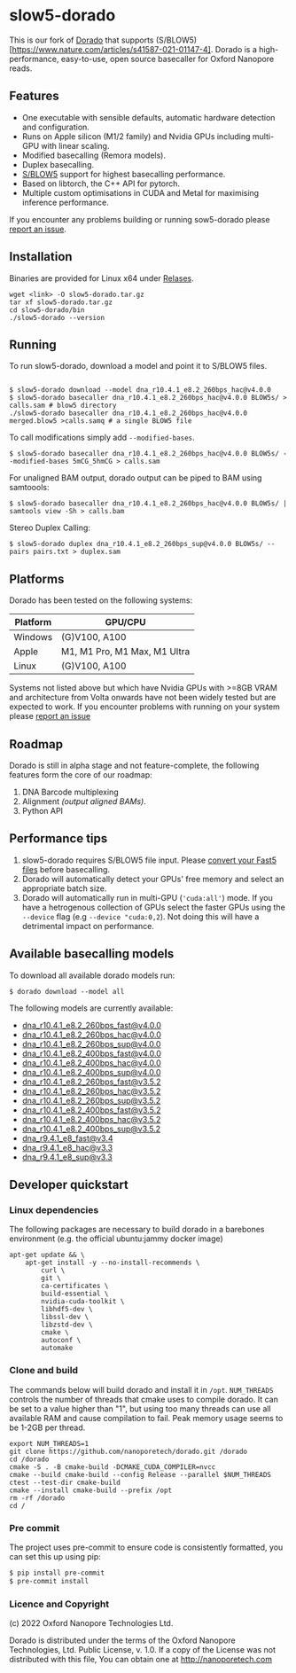 # slow5-dorado

This is our fork of [Dorado](https://github.com/nanoporetech/dorado) that supports (S/BLOW5)[https://www.nature.com/articles/s41587-021-01147-4].
Dorado is a high-performance, easy-to-use, open source basecaller for Oxford Nanopore reads.

## Features

* One executable with sensible defaults, automatic hardware detection and configuration.
* Runs on Apple silicon (M1/2 family) and Nvidia GPUs including multi-GPU with linear scaling.
* Modified basecalling (Remora models).
* Duplex basecalling.
* [S/BLOW5](https://www.nature.com/articles/s41587-021-01147-4) support for highest basecalling performance.
* Based on libtorch, the C++ API for pytorch.
* Multiple custom optimisations in CUDA and Metal for maximising inference performance.

If you encounter any problems building or running sow5-dorado please [report an issue](https://github.com/hiruna72/slow5-dorado/issues).

## Installation

Binaries are provided for Linux x64 under [Relases](https://github.com/hiruna72/slow5-dorado/releases/). 

```
wget <link> -O slow5-dorado.tar.gz
tar xf slow5-dorado.tar.gz
cd slow5-dorado/bin
./slow5-dorado --version
```

## Running

To run slow5-dorado, download a model and point it to S/BLOW5 files.

```

$ slow5-dorado download --model dna_r10.4.1_e8.2_260bps_hac@v4.0.0
$ slow5-dorado basecaller dna_r10.4.1_e8.2_260bps_hac@v4.0.0 BLOW5s/ > calls.sam # blow5 directory
./slow5-dorado basecaller dna_r10.4.1_e8.2_260bps_hac@v4.0.0 merged.blow5 >calls.samq # a single BLOW5 file
```

To call modifications simply add `--modified-bases`.

```
$ slow5-dorado basecaller dna_r10.4.1_e8.2_260bps_hac@v4.0.0 BLOW5s/ --modified-bases 5mCG_5hmCG > calls.sam
```

For unaligned BAM output, dorado output can be piped to BAM using samtoools:

```
$ slow5-dorado basecaller dna_r10.4.1_e8.2_260bps_hac@v4.0.0 BLOW5s/ | samtools view -Sh > calls.bam
```

Stereo Duplex Calling:

```
$ slow5-dorado duplex dna_r10.4.1_e8.2_260bps_sup@v4.0.0 BLOW5s/ --pairs pairs.txt > duplex.sam
```

## Platforms

Dorado has been tested on the following systems:

| Platform | GPU/CPU                      |
| -------- | ---------------------------- |
| Windows  | (G)V100, A100                |
| Apple    | M1, M1 Pro, M1 Max, M1 Ultra |
| Linux    | (G)V100, A100                |

Systems not listed above but which have Nvidia GPUs with >=8GB VRAM and architecture from Volta onwards have not been widely tested but are expected to work. If you encounter problems with running on your system please [report an issue](https://github.com/nanoporetech/dorado/issues)

## Roadmap

Dorado is still in alpha stage and not feature-complete, the following features form the core of our roadmap:

1. DNA Barcode multiplexing
2. Alignment *(output aligned BAMs)*.
3. Python API

## Performance tips

1. slow5-dorado requires S/BLOW5 file input. Please [convert your Fast5 files](https://github.com/hasindu2008/slow5tools) before basecalling.
2. Dorado will automatically detect your GPUs' free memory and select an appropriate batch size.
3. Dorado will automatically run in multi-GPU (`'cuda:all'`) mode. If you have a hetrogenous collection of GPUs select the faster GPUs using the `--device` flag (e.g `--device "cuda:0,2`). Not doing this will have a detrimental impact on performance.

## Available basecalling models

To download all available dorado models run:

```
$ dorado download --model all
```

The following models are currently available:

* dna_r10.4.1_e8.2_260bps_fast@v4.0.0
* dna_r10.4.1_e8.2_260bps_hac@v4.0.0
* dna_r10.4.1_e8.2_260bps_sup@v4.0.0
* dna_r10.4.1_e8.2_400bps_fast@v4.0.0
* dna_r10.4.1_e8.2_400bps_hac@v4.0.0
* dna_r10.4.1_e8.2_400bps_sup@v4.0.0
* dna_r10.4.1_e8.2_260bps_fast@v3.5.2
* dna_r10.4.1_e8.2_260bps_hac@v3.5.2
* dna_r10.4.1_e8.2_260bps_sup@v3.5.2
* dna_r10.4.1_e8.2_400bps_fast@v3.5.2
* dna_r10.4.1_e8.2_400bps_hac@v3.5.2
* dna_r10.4.1_e8.2_400bps_sup@v3.5.2
* dna_r9.4.1_e8_fast@v3.4
* dna_r9.4.1_e8_hac@v3.3
* dna_r9.4.1_e8_sup@v3.3

## Developer quickstart

### Linux dependencies
The following packages are necessary to build dorado in a barebones environment (e.g. the official ubuntu:jammy docker image)
```
apt-get update && \
    apt-get install -y --no-install-recommends \
        curl \
        git \
        ca-certificates \
        build-essential \
        nvidia-cuda-toolkit \
        libhdf5-dev \
        libssl-dev \
        libzstd-dev \
        cmake \
        autoconf \
        automake
```

### Clone and build
The commands below will build dorado and install it in `/opt`.
 `NUM_THREADS` controls the number of threads that cmake uses to compile dorado. It can be set to a value higher than "1", but using too many threads can use all available RAM and cause compilation to fail. Peak memory usage seems to be 1-2GB per thread.

```
export NUM_THREADS=1
git clone https://github.com/nanoporetech/dorado.git /dorado
cd /dorado
cmake -S . -B cmake-build -DCMAKE_CUDA_COMPILER=nvcc
cmake --build cmake-build --config Release --parallel $NUM_THREADS
ctest --test-dir cmake-build
cmake --install cmake-build --prefix /opt
rm -rf /dorado
cd /
```

### Pre commit

The project uses pre-commit to ensure code is consistently formatted, you can set this up using pip:

```bash
$ pip install pre-commit
$ pre-commit install
```

### Licence and Copyright
(c) 2022 Oxford Nanopore Technologies Ltd.

Dorado is distributed under the terms of the Oxford Nanopore
Technologies, Ltd.  Public License, v. 1.0.  If a copy of the License
was not distributed with this file, You can obtain one at
http://nanoporetech.com
